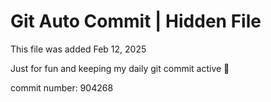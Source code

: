 # Git Auto Commit | Hidden File

This file was added Feb 12, 2025

Just for fun and keeping my daily git commit active 🤪

commit number: 904268
